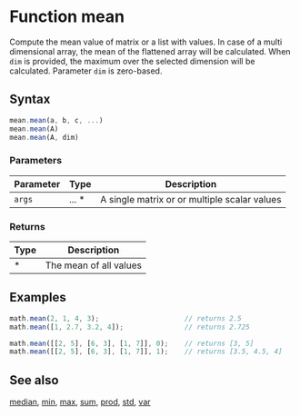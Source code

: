 # Function mean

Compute the mean value of matrix or a list with values.
In case of a multi dimensional array, the mean of the flattened array
will be calculated. When `dim` is provided, the maximum over the selected
dimension will be calculated. Parameter `dim` is zero-based.


## Syntax

```js
mean.mean(a, b, c, ...)
mean.mean(A)
mean.mean(A, dim)
```

### Parameters

Parameter | Type | Description
--------- | ---- | -----------
`args` | ... * | A single matrix or or multiple scalar values

### Returns

Type | Description
---- | -----------
* | The mean of all values


## Examples

```js
math.mean(2, 1, 4, 3);                     // returns 2.5
math.mean([1, 2.7, 3.2, 4]);               // returns 2.725

math.mean([[2, 5], [6, 3], [1, 7]], 0);    // returns [3, 5]
math.mean([[2, 5], [6, 3], [1, 7]], 1);    // returns [3.5, 4.5, 4]
```


## See also

[median](median.md),
[min](min.md),
[max](max.md),
[sum](sum.md),
[prod](prod.md),
[std](std.md),
[var](var.md)


<!-- Note: This file is automatically generated from source code comments. Changes made in this file will be overridden. -->
